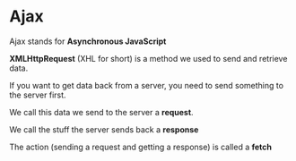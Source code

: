 # Ajax

Ajax stands for **Asynchronous JavaScript**

**XMLHttpRequest** (XHL for short) is a method we used to send and retrieve data.

If you want to get data back from a server, you need to send something to the server first.

We call this data we send to the server a **request**.

We call the stuff the server sends back a **response**

The action (sending a request and getting a response) is called a **fetch**
